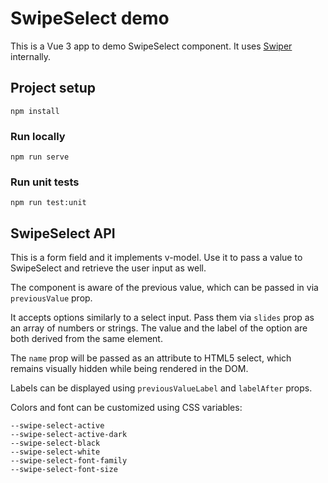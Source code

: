 # SwipeSelect demo

This is a Vue 3 app to demo SwipeSelect component. It uses [Swiper](https://swiperjs.com) internally.

## Project setup
```
npm install
```

### Run locally
```
npm run serve
```

### Run unit tests
```
npm run test:unit
```

## SwipeSelect API

This is a form field and it implements v-model. Use it to pass a value to SwipeSelect and retrieve the user input as well.

The component is aware of the previous value, which can be passed in via `previousValue` prop.

It accepts options similarly to a select input. Pass them via `slides` prop as an array of numbers or strings. The value and the label of the option are both derived from the same element.

The `name` prop will be passed as an attribute to HTML5 select, which remains visually hidden while being rendered in the DOM.

Labels can be displayed using `previousValueLabel` and `labelAfter` props.

Colors and font can be customized using CSS variables:

```
--swipe-select-active
--swipe-select-active-dark
--swipe-select-black
--swipe-select-white
--swipe-select-font-family
--swipe-select-font-size
```
